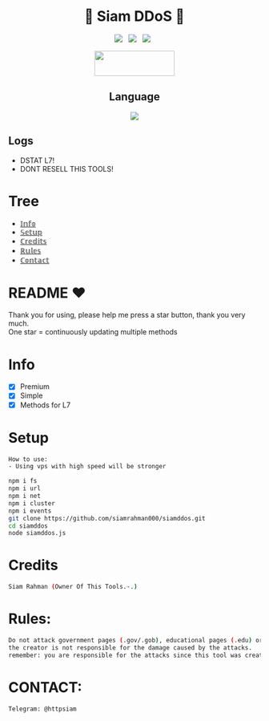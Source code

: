 <div align=center>
 
# 🚀 Siam DDoS 🚀

<p>
 <img src="https://img.shields.io/github/stars/hoaan1995/ZxCDDoS?color=%23DF0067&style=for-the-badge"/> &nbsp;
 <img src="https://img.shields.io/github/forks/hoaan1995/ZxCDDoS?color=%239999FF&style=for-the-badge"/> &nbsp;
 <img src="https://img.shields.io/github/license/hoaan1995/ZxCDDoS?color=%23E8E8E8&style=for-the-badge"/> &nbsp;
 
</p>

<p align="center">  <a href="https://t.me/TEAM_X14M"><img width="160" height="50" src="https://i.imgur.com/N7AK7XY.png"></a></p>
 
## Language</br>
<img src="https://img.shields.io/badge/JavaScript-323330?style=for-the-badge&logo=javascript&logoColor=F7DF1E"/>
 </div>
 
 ## Logs</br>
 - DSTAT L7!
 - DONT RESELL THIS TOOLS!
   
# Tree
* [𝕀𝕟𝕗𝕠](#Info)
* [𝕊𝕖𝕥𝕦𝕡](#Setup)
* [ℂ𝕣𝕖𝕕𝕚𝕥𝕤](#Credits)
* [ℝ𝕦𝕝𝕖𝕤](#TOS)
* [ℂ𝕠𝕟𝕥𝕒𝕔𝕥](#Contact)

# README ♥️
Thank you for using, please help me press a star button, thank you very much.<br>
One star = continuously updating multiple methods

# Info
- [x] Premium
- [x] Simple
- [x] Methods for L7

# Setup
```sh
How to use: 
- Using vps with high speed will be stronger

npm i fs
npm i url
npm i net
npm i cluster
npm i events
git clone https://github.com/siamrahman000/siamddos.git
cd siamddos
node siamddos.js
```

# Credits
```sh
Siam Rahman (Owner Of This Tools.-.)
```

# Rules:
```sh
Do not attack government pages (.gov/.gob), educational pages (.edu) or the United States Department of Defense (.mil), 
the creator is not responsible for the damage caused by the attacks. 
remember: you are responsible for the attacks since this tool was created for educational purposes
```

# CONTACT:
```sh
Telegram: @httpsiam
```

